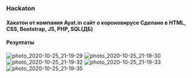 ### Hackaton 
<h4 align="left">Хакатон от компания Ayat.in сайт о короновирусе Сделано в HTML, CSS, Bootstrap, JS, PHP, SQL(ДБ)</h4>
<h4 align="left">Резултаты</h4
<br/>

![photo_2020-10-25_21-19-29](https://user-images.githubusercontent.com/52714747/97111257-0e2dec80-1708-11eb-8e54-83c527fdc98b.jpg)
![photo_2020-10-25_21-19-30](https://user-images.githubusercontent.com/52714747/97111259-0ff7b000-1708-11eb-9f3a-ccbcb2e7c08c.jpg)
![photo_2020-10-25_21-19-32](https://user-images.githubusercontent.com/52714747/97111260-10904680-1708-11eb-87a1-ea5b76966200.jpg)
![photo_2020-10-25_21-19-33](https://user-images.githubusercontent.com/52714747/97111261-1128dd00-1708-11eb-96be-a2a949343055.jpg)
![photo_2020-10-25_21-19-35](https://user-images.githubusercontent.com/52714747/97111262-1128dd00-1708-11eb-9f3f-6e2a5b9e3cae.jpg)

